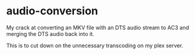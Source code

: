 # audio-conversion

My crack at converting an MKV file with an DTS audio stream to AC3 and merging the DTS audio back into it. 

This is to cut down on the unnecessary transcoding on my plex server.
